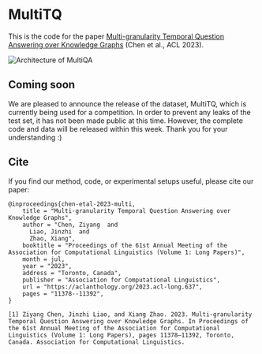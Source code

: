 # MultiTQ
This is the code for the paper [Multi-granularity Temporal Question Answering over Knowledge Graphs](https://aclanthology.org/2023.acl-long.637) (Chen et al., ACL 2023).



![Architecture of MultiQA](https://img1.imgtp.com/2023/07/18/1rXQMVDG.png)

## Coming soon
We are pleased to announce the release of the dataset, MultiTQ, which is currently being used for a competition. In order to prevent any leaks of the test set, it has not been made public at this time. However, the complete code and data will be released within this week. Thank you for your understanding :)

## Cite

If you find our method, code, or experimental setups useful, please cite our paper:



```
@inproceedings{chen-etal-2023-multi,
    title = "Multi-granularity Temporal Question Answering over Knowledge Graphs",
    author = "Chen, Ziyang  and
      Liao, Jinzhi  and
      Zhao, Xiang",
    booktitle = "Proceedings of the 61st Annual Meeting of the Association for Computational Linguistics (Volume 1: Long Papers)",
    month = jul,
    year = "2023",
    address = "Toronto, Canada",
    publisher = "Association for Computational Linguistics",
    url = "https://aclanthology.org/2023.acl-long.637",
    pages = "11378--11392",
}
```

```
[1] Ziyang Chen, Jinzhi Liao, and Xiang Zhao. 2023. Multi-granularity Temporal Question Answering over Knowledge Graphs. In Proceedings of the 61st Annual Meeting of the Association for Computational Linguistics (Volume 1: Long Papers), pages 11378–11392, Toronto, Canada. Association for Computational Linguistics.
```